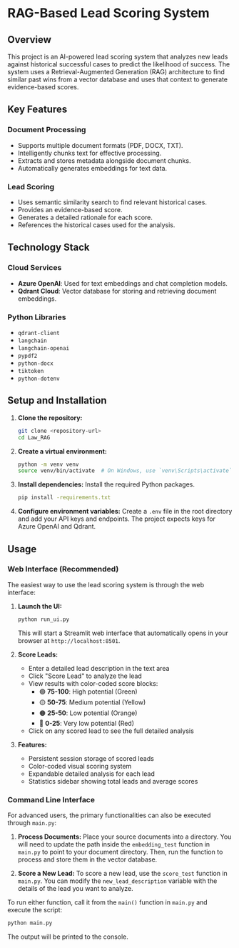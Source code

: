 # RAG-Based Lead Scoring System

## Overview

This project is an AI-powered lead scoring system that analyzes new leads against historical successful cases to predict the likelihood of success. The system uses a Retrieval-Augmented Generation (RAG) architecture to find similar past wins from a vector database and uses that context to generate evidence-based scores.

## Key Features

### Document Processing
- Supports multiple document formats (PDF, DOCX, TXT).
- Intelligently chunks text for effective processing.
- Extracts and stores metadata alongside document chunks.
- Automatically generates embeddings for text data.

### Lead Scoring
- Uses semantic similarity search to find relevant historical cases.
- Provides an evidence-based score.
- Generates a detailed rationale for each score.
- References the historical cases used for the analysis.

## Technology Stack

### Cloud Services
- **Azure OpenAI**: Used for text embeddings and chat completion models.
- **Qdrant Cloud**: Vector database for storing and retrieving document embeddings.

### Python Libraries
- `qdrant-client`
- `langchain`
- `langchain-openai`
- `pypdf2`
- `python-docx`
- `tiktoken`
- `python-dotenv`

## Setup and Installation

1.  **Clone the repository:**
    ```sh
    git clone <repository-url>
    cd Law_RAG
    ```

2.  **Create a virtual environment:**
    ```sh
    python -m venv venv
    source venv/bin/activate  # On Windows, use `venv\Scripts\activate`
    ```

3.  **Install dependencies:**
    Install the required Python packages.
    ```sh
    pip install -requirements.txt
    ```

4.  **Configure environment variables:**
    Create a `.env` file in the root directory and add your API keys and endpoints. The project expects keys for Azure OpenAI and Qdrant.

## Usage

### Web Interface (Recommended)

The easiest way to use the lead scoring system is through the web interface:

1.  **Launch the UI:**
    ```sh
    python run_ui.py
    ```
    This will start a Streamlit web interface that automatically opens in your browser at `http://localhost:8501`.

2.  **Score Leads:**
    - Enter a detailed lead description in the text area
    - Click "Score Lead" to analyze the lead
    - View results with color-coded score blocks:
      - 🟢 **75-100**: High potential (Green)
      - 🟡 **50-75**: Medium potential (Yellow)  
      - 🟠 **25-50**: Low potential (Orange)
      - 🔴 **0-25**: Very low potential (Red)
    - Click on any scored lead to see the full detailed analysis

3.  **Features:**
    - Persistent session storage of scored leads
    - Color-coded visual scoring system
    - Expandable detailed analysis for each lead
    - Statistics sidebar showing total leads and average scores

### Command Line Interface

For advanced users, the primary functionalities can also be executed through `main.py`:

1.  **Process Documents:**
    Place your source documents into a directory. You will need to update the path inside the `embedding_test` function in `main.py` to point to your document directory. Then, run the function to process and store them in the vector database.

2.  **Score a New Lead:**
    To score a new lead, use the `score_test` function in `main.py`. You can modify the `new_lead_description` variable with the details of the lead you want to analyze.

To run either function, call it from the `main()` function in `main.py` and execute the script:
```sh
python main.py
```
The output will be printed to the console. 